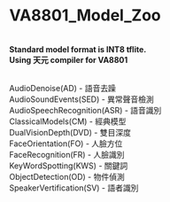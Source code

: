 # VA8801_Model_Zoo
**<br>Standard model format is INT8 tflite.
<br>Using 天元 compiler for VA8801**


<br>AudioDenoise(AD) - 語音去躁 
<br>AudioSoundEvents(SED) - 異常聲音檢測
<br>AudioSpeechRecognition(ASR) - 語音識別
<br>ClassicalModels(CM) - 經典模型
<br>DualVisionDepth(DVD) - 雙目深度
<br>FaceOrientation(FO) - 人臉方位
<br>FaceRecognition(FR) - 人臉識別
<br>KeyWordSpotting(KWS) - 關鍵詞
<br>ObjectDetection(OD) - 物件偵測
<br>SpeakerVertification(SV) - 語者識別
